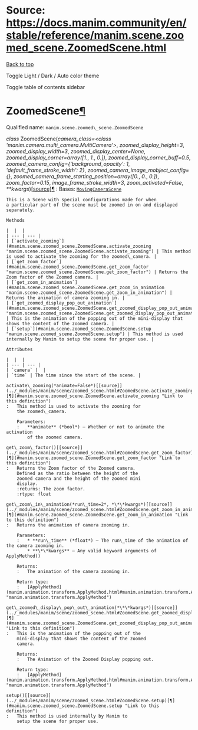 # Source: https://docs.manim.community/en/stable/reference/manim.scene.zoomed_scene.ZoomedScene.html

[Back to top](#)

Toggle Light / Dark / Auto color theme

Toggle table of contents sidebar

ZoomedScene[¶](#zoomedscene "Link to this heading")
===================================================

Qualified name: `manim.scene.zoomed\_scene.ZoomedScene`

*class* ZoomedScene(*camera\_class=<class 'manim.camera.multi\_camera.MultiCamera'>*, *zoomed\_display\_height=3*, *zoomed\_display\_width=3*, *zoomed\_display\_center=None*, *zoomed\_display\_corner=array([1.*, *1.*, *0.])*, *zoomed\_display\_corner\_buff=0.5*, *zoomed\_camera\_config={'background\_opacity': 1*, *'default\_frame\_stroke\_width': 2}*, *zoomed\_camera\_image\_mobject\_config={}*, *zoomed\_camera\_frame\_starting\_position=array([0.*, *0.*, *0.])*, *zoom\_factor=0.15*, *image\_frame\_stroke\_width=3*, *zoom\_activated=False*, *\*\*kwargs*)[[source]](../_modules/manim/scene/zoomed_scene.html#ZoomedScene)[¶](#manim.scene.zoomed_scene.ZoomedScene "Link to this definition")
:   Bases: [`MovingCameraScene`](manim.scene.moving_camera_scene.MovingCameraScene.html#manim.scene.moving_camera_scene.MovingCameraScene "manim.scene.moving_camera_scene.MovingCameraScene")

    This is a Scene with special configurations made for when
    a particular part of the scene must be zoomed in on and displayed
    separately.

    Methods

    |  |  |
    | --- | --- |
    | [`activate_zooming`](#manim.scene.zoomed_scene.ZoomedScene.activate_zooming "manim.scene.zoomed_scene.ZoomedScene.activate_zooming") | This method is used to activate the zooming for the zoomed\_camera. |
    | [`get_zoom_factor`](#manim.scene.zoomed_scene.ZoomedScene.get_zoom_factor "manim.scene.zoomed_scene.ZoomedScene.get_zoom_factor") | Returns the Zoom factor of the Zoomed camera. |
    | [`get_zoom_in_animation`](#manim.scene.zoomed_scene.ZoomedScene.get_zoom_in_animation "manim.scene.zoomed_scene.ZoomedScene.get_zoom_in_animation") | Returns the animation of camera zooming in. |
    | [`get_zoomed_display_pop_out_animation`](#manim.scene.zoomed_scene.ZoomedScene.get_zoomed_display_pop_out_animation "manim.scene.zoomed_scene.ZoomedScene.get_zoomed_display_pop_out_animation") | This is the animation of the popping out of the mini-display that shows the content of the zoomed camera. |
    | [`setup`](#manim.scene.zoomed_scene.ZoomedScene.setup "manim.scene.zoomed_scene.ZoomedScene.setup") | This method is used internally by Manim to setup the scene for proper use. |

    Attributes

    |  |  |
    | --- | --- |
    | `camera` |  |
    | `time` | The time since the start of the scene. |

    activate\_zooming(*animate=False*)[[source]](../_modules/manim/scene/zoomed_scene.html#ZoomedScene.activate_zooming)[¶](#manim.scene.zoomed_scene.ZoomedScene.activate_zooming "Link to this definition")
    :   This method is used to activate the zooming for
        the zoomed\_camera.

        Parameters:
        :   **animate** (*bool*) – Whether or not to animate the activation
            of the zoomed camera.

    get\_zoom\_factor()[[source]](../_modules/manim/scene/zoomed_scene.html#ZoomedScene.get_zoom_factor)[¶](#manim.scene.zoomed_scene.ZoomedScene.get_zoom_factor "Link to this definition")
    :   Returns the Zoom factor of the Zoomed camera.
        Defined as the ratio between the height of the
        zoomed camera and the height of the zoomed mini
        display.
        :returns: The zoom factor.
        :rtype: float

    get\_zoom\_in\_animation(*run\_time=2*, *\*\*kwargs*)[[source]](../_modules/manim/scene/zoomed_scene.html#ZoomedScene.get_zoom_in_animation)[¶](#manim.scene.zoomed_scene.ZoomedScene.get_zoom_in_animation "Link to this definition")
    :   Returns the animation of camera zooming in.

        Parameters:
        :   * **run\_time** (*float*) – The run\_time of the animation of the camera zooming in.
            * **\*\*kwargs** – Any valid keyword arguments of ApplyMethod()

        Returns:
        :   The animation of the camera zooming in.

        Return type:
        :   [ApplyMethod](manim.animation.transform.ApplyMethod.html#manim.animation.transform.ApplyMethod "manim.animation.transform.ApplyMethod")

    get\_zoomed\_display\_pop\_out\_animation(*\*\*kwargs*)[[source]](../_modules/manim/scene/zoomed_scene.html#ZoomedScene.get_zoomed_display_pop_out_animation)[¶](#manim.scene.zoomed_scene.ZoomedScene.get_zoomed_display_pop_out_animation "Link to this definition")
    :   This is the animation of the popping out of the
        mini-display that shows the content of the zoomed
        camera.

        Returns:
        :   The Animation of the Zoomed Display popping out.

        Return type:
        :   [ApplyMethod](manim.animation.transform.ApplyMethod.html#manim.animation.transform.ApplyMethod "manim.animation.transform.ApplyMethod")

    setup()[[source]](../_modules/manim/scene/zoomed_scene.html#ZoomedScene.setup)[¶](#manim.scene.zoomed_scene.ZoomedScene.setup "Link to this definition")
    :   This method is used internally by Manim to
        setup the scene for proper use.